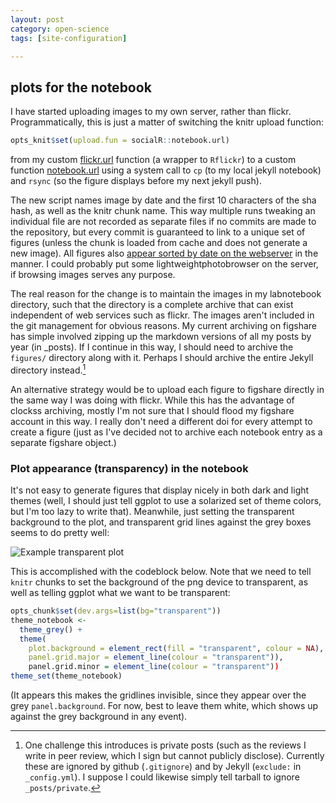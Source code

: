 ```yaml
---
layout: post
category: open-science
tags: [site-configuration]

---
```



## plots for the notebook

I have started uploading images to my own server, rather than flickr.  Programmatically, this is just a matter of switching the knitr upload function:

```r
opts_knit$set(upload.fun = socialR::notebook.url)
```

from my custom [flickr.url](https://github.com/cboettig/socialR/blob/299f4aeb8cc1a9b31c761dc7c9b14b1d73f7ef25/R/custom_knit.R) function (a wrapper to `Rflickr`) to a custom function [notebook.url](https://github.com/cboettig/socialR/blob/e9a30fd6381c1a8147cbaec0e3886d559de6d48c/R/notebook.R) using a system call to `cp` (to my local jekyll notebook) and `rsync` (so the figure displays before my next jekyll push).  


The new script names image by date and the first 10 characters of the sha hash, as well as the knitr chunk name.  This way multiple runs tweaking an individual file are not recorded as separate files if no commits are made to the repository, but every commit is guaranteed to link to a unique set of figures (unless the chunk is loaded from cache and does not generate a new image).  All figures also [appear sorted by date on the webserver](http://www.carlboettiger.info/assets/figures/) in the manner.  I could probably put some lightweightphotobrowser on the server, if browsing images serves any purpose.  

The real reason for the change is to maintain the images in my labnotebook directory, such that the directory is a complete archive that can exist independent of web services such as flickr.  The images aren't included in the git management for obvious reasons.  My current archiving on figshare has simple involved zipping up the markdown versions of all my posts by year (in _posts).  If I continue in this way, I should need to archive the `figures/` directory along with it.  Perhaps I should archive the entire Jekyll directory instead.[^1]


An alternative strategy would be to upload each figure to figshare directly in the same way I was doing with flickr. While this has the advantage of clockss archiving, mostly I'm not sure that I should flood my figshare account in this way.  I really don't need a different doi for every attempt to create a figure (just as I've decided not to archive each notebook entry as a separate figshare object.)  




### Plot appearance (transparency) in the notebook

It's not easy to generate figures that display nicely in both dark and light themes (well, I should just tell ggplot to use a solarized set of theme colors, but I'm too lazy to write that).  Meanwhile, just setting the transparent background to the plot, and transparent grid lines against the grey boxes seems to do pretty well:

![Example transparent plot](http://www.carlboettiger.info/assets/figures/2012-12-04-046b509f8d-unnamed-chunk-6.png)

This is accomplished with the codeblock below.  Note that we need to tell `knitr` chunks to set the background of the png device to transparent, as well as telling ggplot what we want to be transparent:

```r
opts_chunk$set(dev.args=list(bg="transparent"))
theme_notebook <- 
  theme_grey() + 
  theme(
    plot.background = element_rect(fill = "transparent", colour = NA),
    panel.grid.major = element_line(colour = "transparent")),
    panel.grid.minor = element_line(colour = "transparent"))
theme_set(theme_notebook)
```

(It appears this makes the gridlines invisible, since they appear over the grey `panel.background`.  For now, best to leave them white, which shows up against the grey background in any event).  

[^1]: One challenge this introduces is private posts (such as the reviews I write in peer review, which I sign but cannot publicly disclose).  Currently these are ignored by github (`.gitignore`) and by Jekyll (`exclude:` in `_config.yml`).  I suppose I could likewise simply tell tarball to ignore `_posts/private`.



